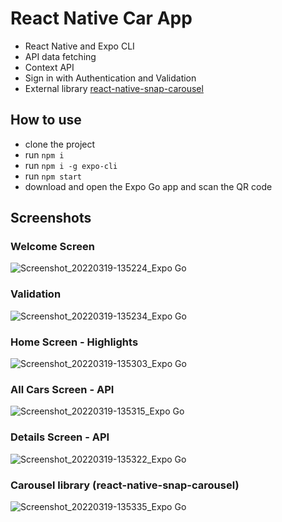 # React Native Car App
- React Native and Expo CLI
- API data fetching
- Context API
- Sign in with Authentication and Validation
- External library [react-native-snap-carousel](https://github.com/meliorence/react-native-snap-carousel)

## How to use
- clone the project
- run `npm i`
- run `npm i -g expo-cli`
- run `npm start`
- download and open the Expo Go app and scan the QR code

## Screenshots

### Welcome Screen
![Screenshot_20220319-135224_Expo Go](https://user-images.githubusercontent.com/8992689/159131148-067b8e56-f975-4dc9-8429-a598faa01a4d.jpg)

### Validation
![Screenshot_20220319-135234_Expo Go](https://user-images.githubusercontent.com/8992689/159131165-fd599065-c796-4e8f-b1a6-d6c3d2646f1c.jpg)

### Home Screen - Highlights
![Screenshot_20220319-135303_Expo Go](https://user-images.githubusercontent.com/8992689/159131184-1891ad6d-3fbf-4495-9540-dc789911b9f3.jpg)

### All Cars Screen - API
![Screenshot_20220319-135315_Expo Go](https://user-images.githubusercontent.com/8992689/159131197-35d04a89-afe3-42f6-b3dc-015fdf23f54d.jpg)

### Details Screen - API
![Screenshot_20220319-135322_Expo Go](https://user-images.githubusercontent.com/8992689/159131230-d11a0527-a497-4500-a27b-05febf397294.jpg)

### Carousel library (react-native-snap-carousel)
![Screenshot_20220319-135335_Expo Go](https://user-images.githubusercontent.com/8992689/159131252-6a8ac6ac-40d4-49ba-94c6-41aaeae02f33.jpg)

